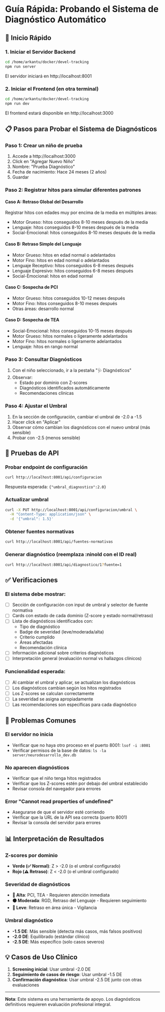 # Guía Rápida: Probando el Sistema de Diagnóstico Automático

## 🚀 Inicio Rápido

### 1. Iniciar el Servidor Backend
```bash
cd /home/arkantu/docker/devel-tracking
npm run server
```
El servidor iniciará en http://localhost:8001

### 2. Iniciar el Frontend (en otra terminal)
```bash
cd /home/arkantu/docker/devel-tracking
npm run dev
```
El frontend estará disponible en http://localhost:3000

## 📋 Pasos para Probar el Sistema de Diagnósticos

### Paso 1: Crear un niño de prueba
1. Accede a http://localhost:3000
2. Click en "Agregar Nuevo Niño"
3. Nombre: "Prueba Diagnóstico"
4. Fecha de nacimiento: Hace 24 meses (2 años)
5. Guardar

### Paso 2: Registrar hitos para simular diferentes patrones

#### Caso A: Retraso Global del Desarrollo
Registrar hitos con edades muy por encima de la media en múltiples áreas:
- Motor Grueso: hitos conseguidos 8-10 meses después de la media
- Lenguaje: hitos conseguidos 8-10 meses después de la media
- Social-Emocional: hitos conseguidos 8-10 meses después de la media

#### Caso B: Retraso Simple del Lenguaje
- Motor Grueso: hitos en edad normal o adelantados
- Motor Fino: hitos en edad normal o adelantados
- Lenguaje Receptivo: hitos conseguidos 6-8 meses después
- Lenguaje Expresivo: hitos conseguidos 6-8 meses después
- Social-Emocional: hitos en edad normal

#### Caso C: Sospecha de PCI
- Motor Grueso: hitos conseguidos 10-12 meses después
- Motor Fino: hitos conseguidos 8-10 meses después
- Otras áreas: desarrollo normal

#### Caso D: Sospecha de TEA
- Social-Emocional: hitos conseguidos 10-15 meses después
- Motor Grueso: hitos normales o ligeramente adelantados
- Motor Fino: hitos normales o ligeramente adelantados
- Lenguaje: hitos en rango normal

### Paso 3: Consultar Diagnósticos
1. Con el niño seleccionado, ir a la pestaña "🩺 Diagnósticos"
2. Observar:
   - Estado por dominio con Z-scores
   - Diagnósticos identificados automáticamente
   - Recomendaciones clínicas

### Paso 4: Ajustar el Umbral
1. En la sección de configuración, cambiar el umbral de -2.0 a -1.5
2. Hacer click en "Aplicar"
3. Observar cómo cambian los diagnósticos con el nuevo umbral (más sensible)
4. Probar con -2.5 (menos sensible)

## 🧪 Pruebas de API

### Probar endpoint de configuración
```bash
curl http://localhost:8001/api/configuracion
```
Respuesta esperada: `{"umbral_diagnostico":2.0}`

### Actualizar umbral
```bash
curl -X PUT http://localhost:8001/api/configuracion/umbral \
  -H "Content-Type: application/json" \
  -d '{"umbral": 1.5}'
```

### Obtener fuentes normativas
```bash
curl http://localhost:8001/api/fuentes-normativas
```

### Generar diagnóstico (reemplaza :ninoId con el ID real)
```bash
curl http://localhost:8001/api/diagnostico/1?fuente=1
```

## ✅ Verificaciones

### El sistema debe mostrar:
- [ ] Sección de configuración con input de umbral y selector de fuente normativa
- [ ] Cards con estado de cada dominio (Z-score y estado normal/retraso)
- [ ] Lista de diagnósticos identificados con:
  - Tipo de diagnóstico
  - Badge de severidad (leve/moderada/alta)
  - Criterio cumplido
  - Áreas afectadas
  - Recomendación clínica
- [ ] Información adicional sobre criterios diagnósticos
- [ ] Interpretación general (evaluación normal vs hallazgos clínicos)

### Funcionalidad esperada:
- [ ] Al cambiar el umbral y aplicar, se actualizan los diagnósticos
- [ ] Los diagnósticos cambian según los hitos registrados
- [ ] Los Z-scores se calculan correctamente
- [ ] La severidad se asigna apropiadamente
- [ ] Las recomendaciones son específicas para cada diagnóstico

## 🐛 Problemas Comunes

### El servidor no inicia
- Verificar que no haya otro proceso en el puerto 8001: `lsof -i :8001`
- Verificar permisos de la base de datos: `ls -la server/neurodesarrollo_dev.db`

### No aparecen diagnósticos
- Verificar que el niño tenga hitos registrados
- Verificar que los Z-scores estén por debajo del umbral establecido
- Revisar consola del navegador para errores

### Error "Cannot read properties of undefined"
- Asegurarse de que el servidor esté corriendo
- Verificar que la URL de la API sea correcta (puerto 8001)
- Revisar la consola del servidor para errores

## 📊 Interpretación de Resultados

### Z-scores por dominio
- **Verde (✅ Normal)**: Z > -2.0 (o el umbral configurado)
- **Rojo (⚠️ Retraso)**: Z < -2.0 (o el umbral configurado)

### Severidad de diagnósticos
- **🔴 Alta**: PCI, TEA - Requieren atención inmediata
- **🟠 Moderada**: RGD, Retraso del Lenguaje - Requieren seguimiento
- **🔵 Leve**: Retraso en área única - Vigilancia

### Umbral diagnóstico
- **-1.5 DE**: Más sensible (detecta más casos, más falsos positivos)
- **-2.0 DE**: Equilibrado (estándar clínico)
- **-2.5 DE**: Más específico (solo casos severos)

## 💡 Casos de Uso Clínico

1. **Screening inicial**: Usar umbral -2.0 DE
2. **Seguimiento de casos de riesgo**: Usar umbral -1.5 DE
3. **Confirmación diagnóstica**: Usar umbral -2.5 DE junto con otras evaluaciones

---

**Nota**: Este sistema es una herramienta de apoyo. Los diagnósticos definitivos requieren evaluación profesional integral.
